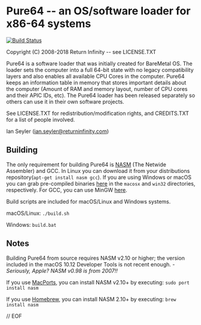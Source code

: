 # Pure64 -- an OS/software loader for x86-64 systems

[![Build Status](https://travis-ci.org/ReturnInfinity/Pure64.svg?branch=master)](https://travis-ci.org/ReturnInfinity/Pure64)

Copyright (C) 2008-2018 Return Infinity -- see LICENSE.TXT

Pure64 is a software loader that was initially created for BareMetal OS.
The loader sets the computer into a full 64-bit state with no legacy compatibility layers and also enables all available CPU Cores in the computer.
Pure64 keeps an information table in memory that stores important details about the computer (Amount of RAM and memory layout, number of CPU cores and their APIC IDs, etc).
The Pure64 loader has been released separately so others can use it in their own software projects.

See LICENSE.TXT for redistribution/modification rights, and CREDITS.TXT for a list of people involved.

Ian Seyler (ian.seyler@returninfinity.com)

## Building

The only requirement for building Pure64 is [NASM](http://www.nasm.us/) (The Netwide Assembler) and GCC.
In Linux you can download it from your distributions repository(`apt-get install nasm gcc`).
If you are using Windows or macOS you can grab pre-compiled binaries [here](http://www.nasm.us/pub/nasm/releasebuilds/2.12.02/) in the `macosx` and `win32` directories, respectively.
For GCC, you can use MinGW [here](https://sourceforge.net/projects/mingw/files/).

Build scripts are included for macOS/Linux and Windows systems.

macOS/Linux: `./build.sh`

Windows: `build.bat`

## Notes

Building Pure64 from source requires NASM v2.10 or higher; the version included in the macOS 10.12 Developer Tools is not recent enough. - *Seriously, Apple? NASM v0.98 is from 2007!!*

If you use [MacPorts](http://www.macports.org), you can install NASM v2.10+ by executing: `sudo port install nasm`

If you use [Homebrew](https://brew.sh), you can install NASM 2.10+ by executing: `brew install nasm`

// EOF
